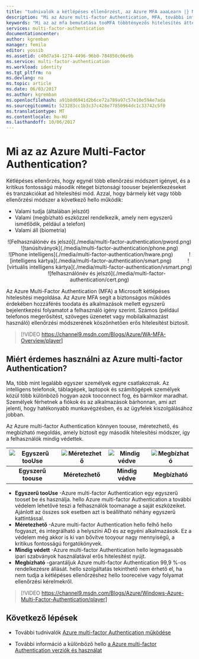 ```yaml
---
title: "tudnivalók a kétlépéses ellenőrzést, az Azure MFA aaaLearn |} Microsoft Docs"
description: "Mi az Azure multi-factor Authentication, MFA, további információt hello multi-factor Authentication ügyfél és hello különböző módszereket és verziók miért érdemes használni. "
keywords: "Mi az az mfa bemutatása tooMFA többtényezős hitelesítés áttekintése"
services: multi-factor-authentication
documentationcenter: 
author: kgremban
manager: femila
editor: yossib
ms.assetid: c40d7a34-1274-4496-96b0-784850c06e9b
ms.service: multi-factor-authentication
ms.workload: identity
ms.tgt_pltfrm: na
ms.devlang: na
ms.topic: article
ms.date: 06/03/2017
ms.author: kgremban
ms.openlocfilehash: a91b8d6941d2b6ce72a789a97c57e10e594e7ada
ms.sourcegitcommit: 523283cc1b3c37c428e77850964dc1c33742c5f0
ms.translationtype: MT
ms.contentlocale: hu-HU
ms.lasthandoff: 10/06/2017
---
```

# <a name="what-is-azure-multi-factor-authentication"></a>Mi az az Azure Multi-Factor Authentication?
Kétlépéses ellenőrzés, hogy egynél több ellenőrzési módszert igényel, és a kritikus fontosságú második réteget biztonsági toouser bejelentkezéseket és tranzakciókat ad hitelesítési mód. Azzal, hogy bármely két vagy több ellenőrzési módszer a következő hello működik:

* Valami tudja (általában jelszót)
* Valami (megbízható eszközzel rendelkezik, amely nem egyszerű ismétlődik, például a telefon)
* Valami áll (biometria)

<center>![Felhasználónév és jelszó](./media/multi-factor-authentication/pword.png) &nbsp; &nbsp; &nbsp; &nbsp; &nbsp; ![tanúsítványok](./media/multi-factor-authentication/phone.png) &nbsp; &nbsp; &nbsp; &nbsp; &nbsp; ![Phone intelligens](./media/multi-factor-authentication/hware.png) &nbsp; &nbsp; &nbsp; &nbsp; &nbsp; ![intelligens kártya](./media/multi-factor-authentication/smart.png) &nbsp; &nbsp; &nbsp; &nbsp; &nbsp; ![virtuális intelligens kártya](./media/multi-factor-authentication/vsmart.png) &nbsp; &nbsp; &nbsp; &nbsp; &nbsp; ![felhasználónév és jelszó](./media/multi-factor-authentication/cert.png)</center>

Az Azure Multi-Factor Authentication (MFA) a Microsoft kétlépéses hitelesítési megoldása. Az Azure MFA segít a biztonságos működés érdekében hozzáférés toodata és alkalmazások mellett egyszerű bejelentkezési folyamatot a felhasználó igény szerint. Számos (például telefonos megerősítést, szöveges üzenetet vagy mobilalkalmazást használó) ellenőrzési módszerének köszönhetően erős hitelesítést biztosít.

> [!VIDEO https://channel9.msdn.com/Blogs/Azure/WA-MFA-Overview/player]
>
>

## <a name="why-use-azure-multi-factor-authentication"></a>Miért érdemes használni az Azure multi-factor Authentication?
Ma, több mint legalább egyszer személyek egyre csatlakoznak. Az intelligens telefonok, táblagépek, laptopok és számítógépek személyek közül több különböző hogyan azok tooconnect fog, és bármikor maradhat. Személyek férhetnek a fiókok és az alkalmazások bárhonnan, ami azt jelenti, hogy hatékonyabb munkavégzésben, és az ügyfelek kiszolgálásához jobban.

Az Azure multi-factor Authentication könnyen toouse, méretezhető, és megbízható megoldás, amely biztosít egy második hitelesítési módszer, így a felhasználók mindig védettek.

| ![Egyszerű tooUse](./media/multi-factor-authentication/simple.png) | ![Méretezhető](./media/multi-factor-authentication/scalable.png) | ![Mindig védve](./media/multi-factor-authentication/protected.png) | ![Megbízható](./media/multi-factor-authentication/reliable.png) |
|:---:|:---:|:---:|:---:|
| **Egyszerű toouse** |**Méretezhető** |**Mindig védve** |**Megbízható** |

* **Egyszerű tooUse** -Azure multi-factor Authentication egy egyszerű tooset be és használja. hello Azure multi-factor Authentication a további védelem lehetővé teszi a felhasználók toomanage a saját eszközeiket. Ajánlott az összes sok esetben azt is beállítható néhány egyszerű kattintással.
* **Méretezhető** -Azure multi-factor Authentication hello felhő hello fogyaszt, és integrálható a helyszíni AD és az egyéni alkalmazások. Ez a védelem még akkor is ki van bővítve tooyour nagy mennyiségű, a kritikus fontosságú forgatókönyvek.
* **Mindig védett** -Azure multi-factor Authentication hello legmagasabb ipari szabványok használatával erős hitelesítést nyújt.
* **Megbízható** -garantáljuk Azure multi-factor Authentication 99,9 %-os rendelkezésre állását. hello szolgáltatás tekinthető nem érhető el, ha nem tudja a kétlépéses ellenőrzéshez hello tooreceive vagy folyamat ellenőrzési kérelmekről.

> [!VIDEO https://channel9.msdn.com/Blogs/Azure/Windows-Azure-Multi-Factor-Authentication/player]


## <a name="next-steps"></a>Következő lépések

- További tudnivalók [Azure multi-factor Authentication működése](multi-factor-authentication-how-it-works.md)

- További információ a különböző hello [a Azure multi-factor Authentication verziók és használat](multi-factor-authentication-versions-plans.md)
